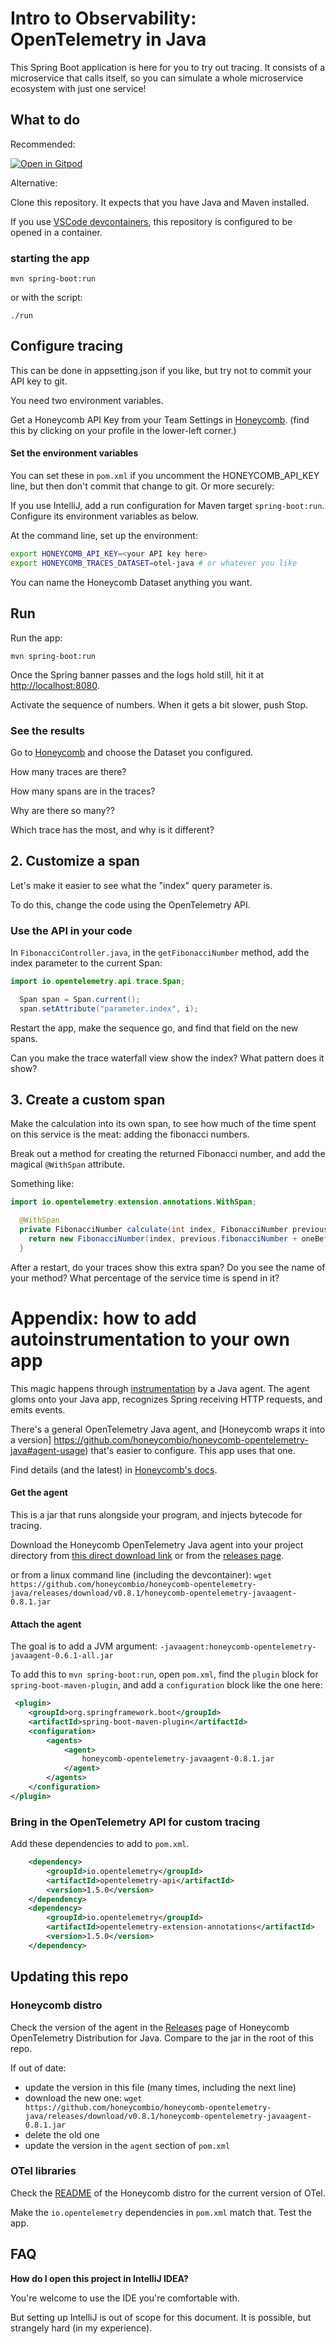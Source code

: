 # Intro to Observability: OpenTelemetry in Java

This Spring Boot application is here for you to try out tracing.
It consists of a microservice that calls itself, so you can simulate
a whole microservice ecosystem with just one service!

## What to do

Recommended:

[![Open in Gitpod](https://gitpod.io/button/open-in-gitpod.svg)](https://gitpod.io/#https://github.com/honeycombio/intro-to-o11y-java)

Alternative:

Clone this repository. It expects that you have Java and Maven installed.

If you use [VSCode devcontainers](https://code.visualstudio.com/docs/remote/containers-tutorial), this repository is configured
to be opened in a container. 

### starting the app

`mvn spring-boot:run`

or with the script:

`./run`

## Configure tracing

This can be done in appsetting.json if you like, but try not to commit your API key to git.

You need two environment variables.

Get a Honeycomb API Key from your Team Settings in [Honeycomb](https://ui.honeycomb.io).
(find this by clicking on your profile in the lower-left corner.)

#### Set the environment variables

You can set these in `pom.xml` if you uncomment the HONEYCOMB_API_KEY line, but then don't commit that change to git. Or more securely:

If you use IntelliJ, add a run configuration for Maven target `spring-boot:run`. Configure its environment variables as below.

At the command line, set up the environment:

```sh
export HONEYCOMB_API_KEY=<your API key here>
export HONEYCOMB_TRACES_DATASET=otel-java # or whatever you like
```

You can name the Honeycomb Dataset anything you want.

## Run

Run the app:

`mvn spring-boot:run`

Once the Spring banner passes and the logs hold still, hit it at [http://localhost:8080]().

Activate the sequence of numbers. When it gets a bit slower, push Stop.

### See the results

Go to [Honeycomb](https://ui.honeycomb.io) and choose the Dataset you configured.

How many traces are there?

How many spans are in the traces?

Why are there so many??

Which trace has the most, and why is it different?

## 2. Customize a span

Let's make it easier to see what the "index" query parameter is.

To do this, change the code using the OpenTelemetry API.

### Use the API in your code

In `FibonacciController.java`, in the `getFibonacciNumber` method, add the index parameter to the current Span:

```java
import io.opentelemetry.api.trace.Span;

  Span span = Span.current();
  span.setAttribute("parameter.index", i);
```

Restart the app, make the sequence go, and find that field on the new spans.

Can you make the trace waterfall view show the index? What pattern does it show?

## 3. Create a custom span

Make the calculation into its own span, to see how much of the time spent on
this service is the meat: adding the fibonacci numbers.

Break out a method for creating the returned Fibonacci number, and add the
magical `@WithSpan` attribute.

Something like:

```java
import io.opentelemetry.extension.annotations.WithSpan;

  @WithSpan
  private FibonacciNumber calculate(int index, FibonacciNumber previous, FibonacciNumber oneBeforeThat) {
    return new FibonacciNumber(index, previous.fibonacciNumber + oneBeforeThat.fibonacciNumber);
  }
```

After a restart, do your traces show this extra span? Do you see the name of your method?
What percentage of the service time is spend in it?

# Appendix: how to add autoinstrumentation to your own app

This magic happens through [instrumentation](https://docs.oracle.com/en/java/javase/11/docs/api/java.instrument/java/lang/instrument/Instrumentation.html) by a Java agent.
The agent gloms onto your Java app, recognizes Spring receiving HTTP requests, and emits events.

There's a general OpenTelemetry Java agent, and [Honeycomb wraps it into a version]
https://github.com/honeycombio/honeycomb-opentelemetry-java#agent-usage) that's easier to configure. This app uses that one.


Find details (and the latest) in [Honeycomb's docs](https://docs.honeycomb.io/getting-data-in/java/opentelemetry-distro/).

#### Get the agent

This is a jar that runs alongside your program, and injects bytecode for tracing.

Download the Honeycomb OpenTelemetry Java agent into your project directory
from [this direct download link](https://github.com/honeycombio/honeycomb-opentelemetry-java/releases/download/v0.8.1/honeycomb-opentelemetry-javaagent-0.8.1.jar)
or from the [releases page](https://github.com/honeycombio/honeycomb-opentelemetry-java/releases).

or from a linux command line (including the devcontainer): `wget https://github.com/honeycombio/honeycomb-opentelemetry-java/releases/download/v0.8.1/honeycomb-opentelemetry-javaagent-0.8.1.jar`

#### Attach the agent

The goal is to add a JVM argument: `-javaagent:honeycomb-opentelemetry-javaagent-0.6.1-all.jar`

To add this to `mvn spring-boot:run`,
open `pom.xml`, find the `plugin` block for `spring-boot-maven-plugin`, and 
add a `configuration` block like the one here:

```xml
 <plugin>
    <groupId>org.springframework.boot</groupId>
    <artifactId>spring-boot-maven-plugin</artifactId>
    <configuration>
        <agents>
            <agent>
                honeycomb-opentelemetry-javaagent-0.8.1.jar
            </agent>
        </agents>
    </configuration>
</plugin>
```

### Bring in the OpenTelemetry API for custom tracing

Add these dependencies to add to `pom.xml`.

```xml
    <dependency>
        <groupId>io.opentelemetry</groupId>
        <artifactId>opentelemetry-api</artifactId>
        <version>1.5.0</version>
    </dependency>
    <dependency>
        <groupId>io.opentelemetry</groupId>
        <artifactId>opentelemetry-extension-annotations</artifactId>
        <version>1.5.0</version>
    </dependency>
```

## Updating this repo

### Honeycomb distro

Check the version of the agent in the [Releases](https://github.com/honeycombio/honeycomb-opentelemetry-java/releases)
 page of Honeycomb OpenTelemetry Distribution for Java.
 Compare to the jar in the root of this repo.

If out of date:
* update the version in this file (many times, including the next line)
* download the new one: `wget https://github.com/honeycombio/honeycomb-opentelemetry-java/releases/download/v0.8.1/honeycomb-opentelemetry-javaagent-0.8.1.jar`
* delete the old one
* update the version in the `agent` section of `pom.xml`

### OTel libraries

Check the [README](https://github.com/honeycombio/honeycomb-opentelemetry-java/blob/main/README.md) of the Honeycomb distro
for the current version of OTel.

Make the `io.opentelemetry` dependencies in `pom.xml` match that.
Test the app.

## FAQ

**How do I open this project in IntelliJ IDEA?**

You're welcome to use the IDE you're comfortable with. 

But setting up IntelliJ is out of scope for this document. It is possible, but strangely hard (in my experience).

